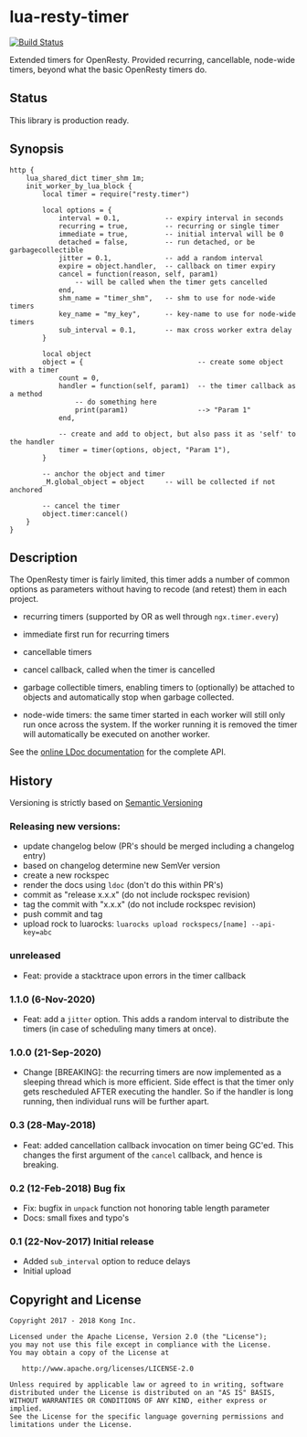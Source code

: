 # lua-resty-timer

[![Build Status][badge-travis-image]][badge-travis-url]

Extended timers for OpenResty. Provided recurring, cancellable, node-wide timers,
beyond what the basic OpenResty timers do.

## Status

This library is production ready.

## Synopsis

```nginx
http {
    lua_shared_dict timer_shm 1m;
    init_worker_by_lua_block {
        local timer = require("resty.timer")

        local options = {
            interval = 0.1,           -- expiry interval in seconds
            recurring = true,         -- recurring or single timer
            immediate = true,         -- initial interval will be 0
            detached = false,         -- run detached, or be garbagecollectible
            jitter = 0.1,             -- add a random interval
            expire = object.handler,  -- callback on timer expiry
            cancel = function(reason, self, param1)
                -- will be called when the timer gets cancelled
            end,
            shm_name = "timer_shm",   -- shm to use for node-wide timers
            key_name = "my_key",      -- key-name to use for node-wide timers
            sub_interval = 0.1,       -- max cross worker extra delay
        }

        local object
        object = {                            -- create some object with a timer
            count = 0,
            handler = function(self, param1)  -- the timer callback as a method
                -- do something here
                print(param1)                 --> "Param 1"
            end,

            -- create and add to object, but also pass it as 'self' to the handler
            timer = timer(options, object, "Param 1"),
        }

        -- anchor the object and timer
        _M.global_object = object     -- will be collected if not anchored

        -- cancel the timer
        object.timer:cancel()
    }
}
```

## Description

The OpenResty timer is fairly limited, this timer adds a number of common
options as parameters without having to recode (and retest) them in each
project.

* recurring timers (supported by OR as well through `ngx.timer.every`)

* immediate first run for recurring timers

* cancellable timers

* cancel callback, called when the timer is cancelled

* garbage collectible timers, enabling timers to (optionally) be attached to
  objects and automatically stop when garbage collected.

* node-wide timers: the same timer started in each worker will still only
  run once across the system. If the worker running it is removed the
  timer will automatically be executed on another worker.

See the [online LDoc documentation](https://kong.github.io/lua-resty-timer/topics/README.md.html)
for the complete API.

## History

Versioning is strictly based on [Semantic Versioning](https://semver.org/)

### Releasing new versions:

* update changelog below (PR's should be merged including a changelog entry)
* based on changelog determine new SemVer version
* create a new rockspec
* render the docs using `ldoc` (don't do this within PR's)
* commit as "release x.x.x" (do not include rockspec revision)
* tag the commit with "x.x.x" (do not include rockspec revision)
* push commit and tag
* upload rock to luarocks: `luarocks upload rockspecs/[name] --api-key=abc`

### unreleased

  * Feat: provide a stacktrace upon errors in the timer callback

### 1.1.0 (6-Nov-2020)

  * Feat: add a `jitter` option. This adds a random interval to distribute the
  timers (in case of scheduling many timers at once).

### 1.0.0 (21-Sep-2020)

  * Change [BREAKING]: the recurring timers are now implemented as a sleeping
  thread which is more efficient. Side effect is that the timer only gets
  rescheduled AFTER executing the handler. So if the handler is long running,
  then individual runs will be further apart.

### 0.3 (28-May-2018)

  * Feat: added cancellation callback invocation on timer being GC'ed. This
  changes the first argument of the `cancel` callback, and hence is
  breaking.

### 0.2 (12-Feb-2018) Bug fix

  * Fix: bugfix in `unpack` function not honoring table length parameter
  * Docs: small fixes and typo's

### 0.1 (22-Nov-2017) Initial release

  * Added `sub_interval` option to reduce delays
  * Initial upload

## Copyright and License

```
Copyright 2017 - 2018 Kong Inc.

Licensed under the Apache License, Version 2.0 (the "License");
you may not use this file except in compliance with the License.
You may obtain a copy of the License at

   http://www.apache.org/licenses/LICENSE-2.0

Unless required by applicable law or agreed to in writing, software
distributed under the License is distributed on an "AS IS" BASIS,
WITHOUT WARRANTIES OR CONDITIONS OF ANY KIND, either express or implied.
See the License for the specific language governing permissions and
limitations under the License.
```

[badge-travis-url]: https://travis-ci.org/Kong/lua-resty-timer/branches
[badge-travis-image]: https://travis-ci.org/Kong/lua-resty-timer.svg?branch=master
